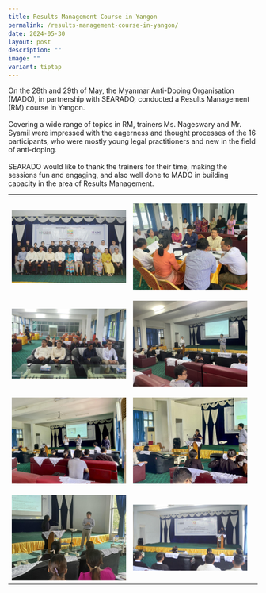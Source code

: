 ```yaml
---
title: Results Management Course in Yangon
permalink: /results-management-course-in-yangon/
date: 2024-05-30
layout: post
description: ""
image: ""
variant: tiptap
---
```

<p>On the 28th and 29th of May, the Myanmar Anti-Doping Organisation (MADO),
in partnership with SEARADO, conducted a Results Management (RM) course
in Yangon.
<br>
<br>Covering a wide range of topics in RM, trainers Ms. Nageswary and Mr.
Syamil were impressed with the eagerness and thought processes of the 16
participants, who were mostly young legal practitioners and new in the
field of anti-doping.
<br>
<br>SEARADO would like to thank the trainers for their time, making the sessions
fun and engaging, and also well done to MADO in building capacity in the
area of Results Management.</p>
<table style="minWidth: 75px">
<colgroup>
<col>
<col>
<col>
</colgroup>
<tbody>
<tr>
<th rowspan="1" colspan="1">
<p></p>
<div class="isomer-image-wrapper">
<img style="width: 100%" height="auto" width="100%" alt="" src="/images/MADO/RM Course 2024/WhatsApp_Image_2024_05_29_at_18_34_12.jpg">
</div>
</th>
<th rowspan="1" colspan="1">
<p></p>
<div class="isomer-image-wrapper">
<img style="width: 100%" height="auto" width="100%" alt="" src="/images/MADO/RM Course 2024/WhatsApp_Image_2024_05_29_at_18_35_19.jpg">
</div>
</th>
<th rowspan="1" colspan="1">
<p></p>
</th>
</tr>
<tr>
<td rowspan="1" colspan="1">
<p></p>
<div class="isomer-image-wrapper">
<img style="width: 100%" height="auto" width="100%" alt="" src="/images/MADO/RM Course 2024/WhatsApp_Image_2024_05_29_at_18_34_05.jpg">
</div>
</td>
<td rowspan="1" colspan="1">
<p></p>
<div class="isomer-image-wrapper">
<img style="width: 100%" height="auto" width="100%" alt="" src="/images/MADO/RM Course 2024/438083864_25624913570486934_7894317681285600847_n.jpg">
</div>
</td>
<td rowspan="1" colspan="1">
<p></p>
</td>
</tr>
<tr>
<td rowspan="1" colspan="1">
<p></p>
<div class="isomer-image-wrapper">
<img style="width: 100%" height="auto" width="100%" alt="" src="/images/MADO/RM Course 2024/438089791_1380692459272793_8876127593996587889_n.jpg">
</div>
</td>
<td rowspan="1" colspan="1">
<p></p>
<div class="isomer-image-wrapper">
<img style="width: 100%" height="auto" width="100%" alt="" src="/images/MADO/RM Course 2024/438089825_365053056582039_5957568950875382376_n.jpg">
</div>
</td>
<td rowspan="1" colspan="1">
<p></p>
</td>
</tr>
<tr>
<td rowspan="1" colspan="1">
<p></p>
<div class="isomer-image-wrapper">
<img style="width: 100%" height="auto" width="100%" alt="" src="/images/MADO/RM Course 2024/438089855_982832370122978_6744095624869518976_n.jpg">
</div>
</td>
<td rowspan="1" colspan="1">
<p></p>
<div class="isomer-image-wrapper">
<img style="width: 100%" height="auto" width="100%" alt="" src="/images/MADO/RM Course 2024/WhatsApp_Image_2024_05_29_at_18_33_58.jpg">
</div>
</td>
<td rowspan="1" colspan="1">
<p></p>
</td>
</tr>
</tbody>
</table>
<p></p>
